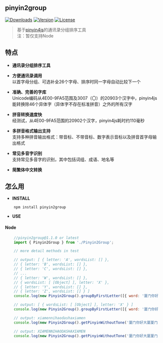## pinyin2group 
<a href="https://www.npmjs.com/package/pinyin2group"><img src="https://img.shields.io/npm/dy/pinyin2group.svg" alt="Downloads"></a>
<a href="https://www.npmjs.com/package/pinyin2group"><img src="https://img.shields.io/npm/v/pinyin2group.svg" alt="Version"></a>
<a href="https://www.npmjs.com/package/pinyin2group"><img src="https://img.shields.io/npm/l/pinyin2group.svg" alt="License"></a> 
> 基于[pinyin4js](https://github.com/superbiger/pinyin4js)的通讯录分组排序工具  
> 注：暂仅支持Node  

## 特点
* **通讯录分组排序工具**   

* **方便通讯录调用**   
以首字母分组、可选补全26个字母、排序时同一字母自动比较下一个  

* **准确、完善的字库**  
Unicode编码从4E00-9FA5范围及3007（〇）的20903个汉字中，pinyin4js能转换除46个异体字（异体字不存在标准拼音）之外的所有汉字  

* **拼音转换速度快**  
经测试，从4E00-9FA5范围的20902个汉字，pinyin4js耗时约110毫秒  

* **多拼音格式输出支持**  
支持多种拼音输出格式：带音标、不带音标、数字表示音标以及拼音首字母输出格式  

* **常见多音字识别**  
支持常见多音字的识别，其中包括词组、成语、地名等  

* **简繁体中文转换**  

## 怎么用

* **INSTALL**  
```
    npm install pinyin2group
```

* **USE**  

#### Node

```javascript
    //pinyin2group@1.1.0 or latest
    import { Pinyin2Group } from './Pinyin2Group';

    // more detail methods in test

    // output: [ { letter: 'A', wordsList: [] },
    // { letter: 'B', wordsList: [] },
    // { letter: 'C', wordsList: [] },
    // ...
    // { letter: 'W', wordsList: [] },
    // { wordsList: [ [Object] ], letter: 'X' },
    // { letter: 'Y', wordsList: [] },
    // { letter: 'Z', wordsList: [] } ]
    console.log(new Pinyin2Group().groupByFirstLetter([{ word: '厦门你好大厦厦门' }]));

    // output: [ { wordsList: [ [Object] ], letter: 'X' } ]
    console.log(new Pinyin2Group().groupByFirstLetter([{ word: '厦门你好大厦厦门' }], { hasFullLetter: false }));

    // output: xiamennihaodashaxiamen
    console.log(new Pinyin2Group().getPinyinWithoutTone('厦门你好大厦厦门'));

    // output: XIAMENNIHAODASHAXIAMEN
    console.log(new Pinyin2Group().getPinyinWithoutTone('厦门你好大厦厦门', true));

```
